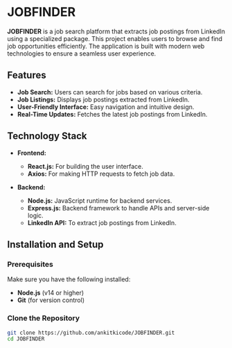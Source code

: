 # JOBFINDER

**JOBFINDER** is a job search platform that extracts job postings from LinkedIn using a specialized package. This project enables users to browse and find job opportunities efficiently. The application is built with modern web technologies to ensure a seamless user experience.

## Features

- **Job Search:** Users can search for jobs based on various criteria.
- **Job Listings:** Displays job postings extracted from LinkedIn.
- **User-Friendly Interface:** Easy navigation and intuitive design.
- **Real-Time Updates:** Fetches the latest job postings from LinkedIn.

## Technology Stack

- **Frontend:**
  - **React.js:** For building the user interface.
  - **Axios:** For making HTTP requests to fetch job data.

- **Backend:**
  - **Node.js:** JavaScript runtime for backend services.
  - **Express.js:** Backend framework to handle APIs and server-side logic.
  - **LinkedIn API:** To extract job postings from LinkedIn.

## Installation and Setup

### Prerequisites
Make sure you have the following installed:

- **Node.js** (v14 or higher)
- **Git** (for version control)

### Clone the Repository
```bash
git clone https://github.com/ankitkicode/JOBFINDER.git
cd JOBFINDER
```
